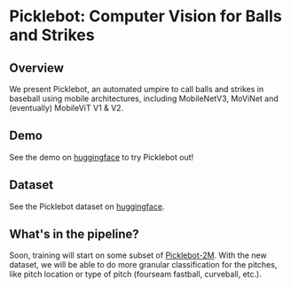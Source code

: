 # Picklebot: Computer Vision for Balls and Strikes
## Overview
We present Picklebot, an automated umpire to call balls and strikes in baseball using mobile architectures, including MobileNetV3, MoViNet and (eventually) MobileViT V1 & V2.

## Demo
See the demo on [huggingface](https://huggingface.co/spaces/hbfreed/picklebot_demo) to try Picklebot out!

## Dataset
See the Picklebot dataset on [huggingface](https://huggingface.co/datasets/hbfreed/Picklebot-50K).

## What's in the pipeline?
Soon, training will start on some subset of [Picklebot-2M](https://huggingface.co/datasets/hbfreed/Picklebot-2M). With the new dataset, we will be able to do more granular classification for the pitches, like pitch location or type of pitch (fourseam fastball, curveball, etc.). 